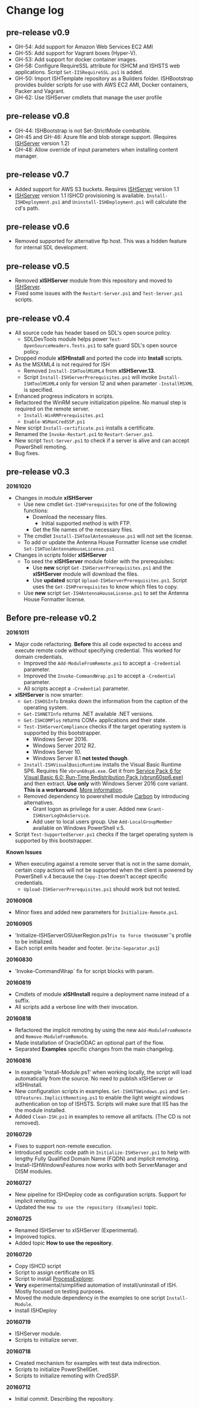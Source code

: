 # Change log

## pre-release v0.9

- GH-54: Add support for Amazon Web Services EC2 AMI
- GH-55: Add support for Vagrant boxes (Hyper-V).
- GH-53: Add support for docker container images.
- GH-58: Configure RequireSSL attribute for ISHCM and ISHSTS web applications. Script `Set-IISRequireSSL.ps1` is added.
- GH-50: Import ISHTemplate repository as a Builders folder. ISHBootstrap provides builder scripts for use with AWS EC2 AMI, Docker containers, Packer and Vagrant.
- GH-62: Use ISHServer cmdlets that manage the user profile

## pre-release v0.8

- GH-44: ISHBootstrap is not Set-StrictMode combatible.
- GH-45 and GH-46: Azure file and blob storage support. (Requires [ISHServer](https://github.com/Sarafian/ISHServer) version 1.2)
- GH-48: Allow override of input parameters when installing content manager.

## pre-release v0.7

- Added support for AWS S3 buckets. Requires [ISHServer](https://github.com/Sarafian/ISHServer) version 1.1
- [ISHServer](https://github.com/Sarafian/ISHServer) version 1.1 ISHCD provisioning is available. `Install-ISHDeployment.ps1` and `Uninstall-ISHDeployment.ps1` will calculate the cd's path.

## pre-release v0.6

- Removed supported for alternative ftp host. This was a hidden feature for internal SDL development.

## pre-release v0.5

- Removed **xISHServer** module from this repository and moved to [ISHServer](https://github.com/Sarafian/ISHServer).
- Fixed some issues with the `Restart-Server.ps1` and `Test-Server.ps1` scripts.

## pre-release v0.4

- All source code has header based on SDL's open source policy.
  - SDLDevTools module helps power `Test-OpenSourceHeaders.Tests.ps1` to safe guard SDL's open source policy.
- Dropped module **xISHInstall** and ported the code into **Install** scripts.    
- As the MSXML4 is not required for ISH
  - Removed `Install-ISHToolMSXML4` from **xISHServer.13**.
  - Script `Install-ISHServerPrerequisites.ps1` will invoke `Install-ISHToolMSXML4` only for version 12 and when parameter `-InstallMSXML` is specified. 
- Enhanced progress indicators in scripts.
- Refactored the WinRM secure initialization pipeline. No manual step is required on the remote server.
  - `Install-WinRMPrerequisites.ps1` 
  - `Enable-WSManCredSSP.ps1`
- New script `Install-certificate.ps1` installs a certificate.
- Renamed the `Invoke-Restart.ps1` to `Restart-Server.ps1`.
- New script `Test-Server.ps1` to check if a server is alive and can accept PowerShell remoting.
- Bug fixes.

## pre-release v0.3

**20161020**

- Changes in module **xISHServer**
  - Use new cmdlet `Get-ISHPrerequisites` for one of the following functions: 
    - Download the necessary files.
      - Initial supported method is with FTP.
    - Get the file names of the necessary files.
  - The cmdlet `Install-ISHToolAntennaHouse.ps1` will not set the license.
  - To add or update the Antenna House Formatter license use cmdlet `Set-ISHToolAntennaHouseLicense.ps1`
- Changes in scripts folder **xISHServer**
  - To seed the **xISHServer** module folder with the prerequisites:
    - Use **new** script `Get-ISHServerPrerequisites.ps1` and the **xISHServer** module will download the files. 
    - Use **updated** script `Upload-ISHServerPrerequisites.ps1`. Script uses the `Get-ISHPrerequisites` to know which files to copy.
  - Use **new** script `Set-ISHAntennaHouseLicense.ps1` to set the Antenna House Formatter license. 
  
## Before pre-release v0.2

**20161011**

- Major code refactoring. **Before** this all code expected to access and execute remote code without specifying credential. This worked for domain credentials. 
  - Improved the `Add-ModuleFromRemote.ps1` to accept a `-Credential` parameter. 
  - Improved the `Invoke-CommandWrap.ps1` to accept a `-Credential` parameter. 
  - All scripts accept a `-Credential` parameter.
- **xISHServer** is now smarter:
  - `Get-ISHOSInfo` breaks down the information from the caption of the operating system.
  - `Get-ISHNETInfo` returns .NET available .NET versions.
  - `Get-ISHCOMPlus` returns COM+ applications and their state.
  - `Test-ISHServerCompliance` checks if the target operating system is supported by this bootstrapper.
    - Windows Server 2016.
    - Windows Server 2012 R2.
    - Windows Server 10.
    - Windows Server 8.1 **not tested though**.
  - `Install-ISHVisualBasicRuntime` installs the Visual Basic Runtime SP6. Requires file `vbrun60sp6.exe`. Get it from [Service Pack 6 for Visual Basic 6.0: Run-Time Redistribution Pack (vbrun60sp6.exe)](https://www.microsoft.com/en-us/download/details.aspx?id=24417) and then extract. **Use only** with Windows Server 2016 core variant. **This is a workaround**. [More information](https://social.technet.microsoft.com/Forums/windowsserver/en-US/9b0f8911-07f4-420f-9e48-d31915f91528/msvbvm60dll-missing-in-core?forum=winservercore).    
  - Removed dependency to powershell module [Carbon](https://www.powershellgallery.com/packages/Carbon/2.3.0) by introducing alternatives.
    - Grant logon as privilege for a user. Added new `Grant-ISHUserLogOnAsService`.
    - Add user to local users group. Use `Add-LocalGroupMember` available on Windows PowerShell v.5.
- Script `Test-SupportedServer.ps1` checks if the target operating system is supported by this bootstrapper.

**Known Issues**

- When executing against a remote server that is not in the same domain, certain copy actions will not be supported when the client is powered by PowerShell v.4 because the `Copy-Item` doesn't accept specific credentials. 
  - `Upload-ISHServerPrerequisites.ps1` should work but not tested.

**20160908**

- Minor fixes and added new parameters for `Initialize-Remote.ps1`.

**20160905**

- 'Initialize-ISHServerOSUserRegion.ps1` fix to force the `osuser`'s profile to be initialized.
- Each script emits header and footer. (`Write-Separator.ps1`)

**20160830**

- 'Invoke-CommandWrap` fix for script blocks with param.

**20160819**

- Cmdlets of module **xISHInstall** require a deployment name instead of a suffix.
- All scripts add a verbose line with their invocation.

**20160818**

- Refactored the implicit remoting by using the new `Add-ModuleFromRemote` and `Remove-ModuleFromRemote`.
- Made installation of OracleODAC an optional part of the flow.
- Separated **Examples** specific changes from the main changelog.  

**20160816**

- In example 'Install-Module.ps1' when working locally, the script will load automatically from the source. No need to publish xISHServer or xISHInstall.
- New configuration scripts in examples. `Set-ISHSTSWindows.ps1` and `Set-UIFeatures.ImplicitRemoting.ps1` to enable the light weight windows authentication on top of ISHSTS. Scripts will make sure that IIS has the the module installed.
- Added `Clean-ISH.ps1` in examples to remove all artifacts. (The CD is not removed).

**20160729**

- Fixes to support non-remote execution.
- Introduced specific code path in `Initialize-ISHServer.ps1` to help with lengthy Fully Qualified Domain Name (FQDN) and implicit remoting.
- Install-ISHWindowsFeatures now works with both ServerManager and DISM modules. 

**20160727**

- New pipeline for ISHDeploy code as configuration scripts. Support for implicit remoting.
- Updated the `How to use the repository (Examples)` topic.

**20160725**

- Renamed ISHServer to xISHServer (Experimental).
- Improved topics.
- Added topic **How to use the repository**.

**20160720**

- Copy ISHCD script
- Script to assign certificate on IIS
- Script to install [ProcessExplorer](https://technet.microsoft.com/en-us/sysinternals/processexplorer.aspx).
- **Very** experimental/simplified automation of install/uninstall of ISH. Mostly focused on testing purposes.
- Moved the module dependency in the examples to one script `Install-Module`.
- Install ISHDeploy

**20160719**

- ISHServer module.
- Scripts to initialize server.

**20160718**

- Created mechanism for examples with test data indirection.
- Scripts to initialize PowerShellGet.
- Scripts to initialize remoting with CredSSP.

**20160712**

- Initial commit. Describing the repository.
